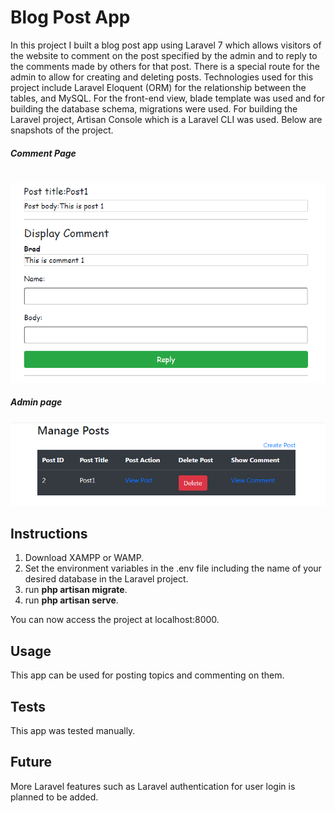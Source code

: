 # Blog Post App

In this project I built a blog post app using Laravel 7 which allows visitors of the website to comment on the post specified by the admin and to reply to the comments made by others for that post.
There is a special route for the admin to allow for creating and deleting posts. Technologies used for this project include Laravel Eloquent (ORM) for the relationship between the tables, and MySQL.
For the front-end view, blade template was used and for building the database schema, migrations were used. For building the Laravel project, Artisan Console which is a Laravel CLI was used.
Below are snapshots of the project.

##### Comment Page
#
![Blog Post App](Assets/BlogPost2.PNG)
##### Admin page
![Blog Post App](Assets/BlogPost.PNG)

## Instructions

1. Download XAMPP or WAMP.
2. Set the environment variables in the .env file including the name of your desired database in the Laravel project.
3. run **php artisan migrate**.
4. run **php artisan serve**.

You can now access the project at localhost:8000.

## Usage
This app can be used for posting topics and commenting on them.

## Tests
This app was tested manually.

## Future
More Laravel features such as Laravel authentication for user login is planned to be added.
